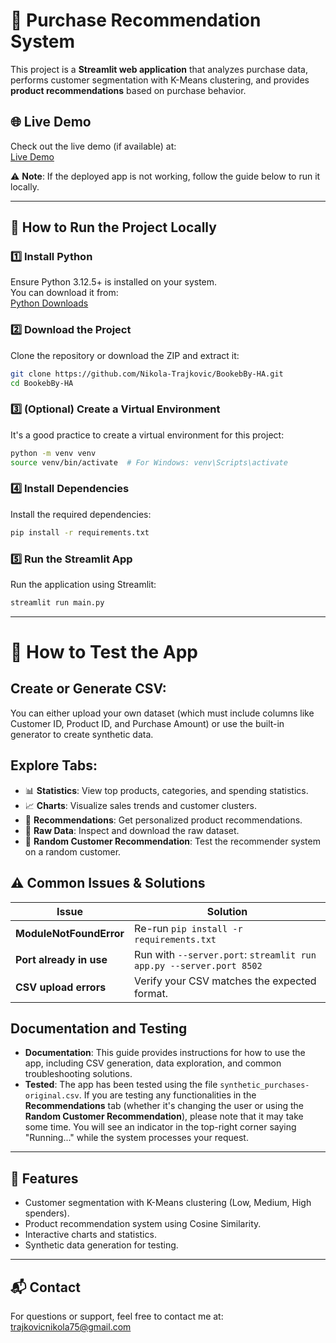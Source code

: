 # 🛒 Purchase Recommendation System

This project is a **Streamlit web application** that analyzes purchase data, performs customer segmentation with K-Means clustering, and provides **product recommendations** based on purchase behavior.

## 🌐 Live Demo

Check out the live demo (if available) at:  
[Live Demo](https://bookedby-nikola-trajkovic.streamlit.app/)

⚠️ **Note**: If the deployed app is not working, follow the guide below to run it locally.

---

## 🚀 How to Run the Project Locally

### 1️⃣ Install Python

Ensure Python 3.12.5+ is installed on your system.  
You can download it from:  
[Python Downloads](https://www.python.org/downloads/)

### 2️⃣ Download the Project

Clone the repository or download the ZIP and extract it:

```bash
git clone https://github.com/Nikola-Trajkovic/BookebBy-HA.git
cd BookebBy-HA
```

### 3️⃣ (Optional) Create a Virtual Environment

It's a good practice to create a virtual environment for this project:

```bash
python -m venv venv
source venv/bin/activate  # For Windows: venv\Scripts\activate
```

### 4️⃣ Install Dependencies

Install the required dependencies:

```bash
pip install -r requirements.txt
```

### 5️⃣ Run the Streamlit App

Run the application using Streamlit:

```bash
streamlit run main.py
```

---

# 🧪 How to Test the App

## Create or Generate CSV:
You can either upload your own dataset (which must include columns like Customer ID, Product ID, and Purchase Amount) or use the built-in generator to create synthetic data.

## Explore Tabs:
- 📊 **Statistics**: View top products, categories, and spending statistics.
- 📈 **Charts**: Visualize sales trends and customer clusters.
- 🧑 **Recommendations**: Get personalized product recommendations.
- 📄 **Raw Data**: Inspect and download the raw dataset.
- 🔄 **Random Customer Recommendation**: Test the recommender system on a random customer.

## ⚠️ Common Issues & Solutions

| **Issue**             | **Solution**                                                                 |
|-----------------------|-------------------------------------------------------------------------------|
| **ModuleNotFoundError** | Re-run `pip install -r requirements.txt`                                      |
| **Port already in use** | Run with `--server.port`: `streamlit run app.py --server.port 8502`         |
| **CSV upload errors**   | Verify your CSV matches the expected format.                                 |

## Documentation and Testing

- **Documentation**: This guide provides instructions for how to use the app, including CSV generation, data exploration, and common troubleshooting solutions.
- **Tested**: The app has been tested using the file `synthetic_purchases-original.csv`. If you are testing any functionalities in the **Recommendations** tab (whether it's changing the user or using the **Random Customer Recommendation**), please note that it may take some time. You will see an indicator in the top-right corner saying "Running..." while the system processes your request.

---

## 📌 Features
- Customer segmentation with K-Means clustering (Low, Medium, High spenders).
- Product recommendation system using Cosine Similarity.
- Interactive charts and statistics.
- Synthetic data generation for testing.

---

## 📬 Contact

For questions or support, feel free to contact me at:  
[trajkovicnikola75@gmail.com](mailto:trajkovicnikola75@gmail.com)
